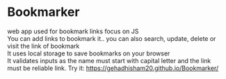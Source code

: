 # Bookmarker
web app used for bookmark links focus on JS <br/>
You can add links to bookmark it.. you can also search, update, delete or visit the link of bookmark<br/>
It uses local storage to save bookmarks on your browser<br/>
It validates inputs as the name must start with capital letter and the link must be reliable  link.
Try it: https://gehadhisham20.github.io/Bookmarker/
